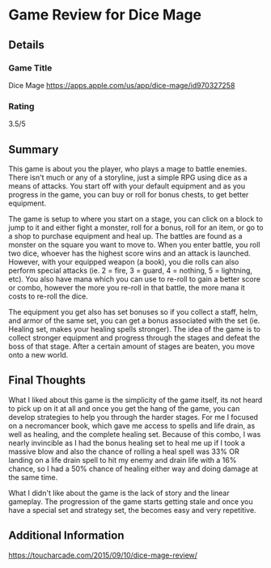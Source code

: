 # Game Review for Dice Mage

## Details

### Game Title
Dice Mage https://apps.apple.com/us/app/dice-mage/id970327258

### Rating
3.5/5

## Summary
This game is about you the player, who plays a mage to battle enemies. There isn't much or any of a storyline, just a simple RPG using dice as a means of attacks. You start off with your default equipment and as you progress in the game, you can buy or roll for bonus chests, to get better equipment. 

The game is setup to where you start on a stage, you can click on a block to jump to it and either fight a monster, roll for a bonus, roll for an item, or go to a shop to purchase equipment and heal up. The battles are found as a monster on the square you want to move to. When you enter battle, you roll two dice, whoever has the highest score wins and an attack is launched. However, with your equipped weapon (a book), you die rolls can also perform special attacks (ie. 2 = fire, 3 = guard, 4 = nothing, 5 = lightning, etc). You also have mana which you can use to re-roll to gain a better score or combo, however the more you re-roll in that battle, the more mana it costs to re-roll the dice.

The equipment you get also has set bonuses so if you collect a staff, helm, and armor of the same set, you can get a bonus associated with the set (ie. Healing set, makes your healing spells stronger). The idea of the game is to collect stronger equipment and progress through the stages and defeat the boss of that stage. After a certain amount of stages are beaten, you move onto a new world.

## Final Thoughts
What I liked about this game is the simplicity of the game itself, its not heard to pick up on it at all and once you get the hang of the game, you can develop strategies to help you through the harder stages. For me I focused on a necromancer book, which gave me access to spells and life drain, as well as healing, and the complete healing set. Because of this combo, I was nearly invincible as I had the bonus healing set to heal me up if I took a massive blow and also the chance of rolling a heal spell was 33% OR landing on a life drain spell to hit my enemy and drain life with a 16% chance, so I had a 50% chance of healing either way and doing damage at the same time.

What I didn't like about the game is the lack of story and the linear gameplay. The progression of the game starts getting stale and once you have a special set and strategy set, the becomes easy and very repetitive.

## Additional Information
https://toucharcade.com/2015/09/10/dice-mage-review/

